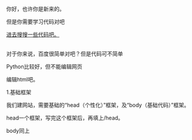 <head>
</head>
<body>
<p>你好，也许你是新来的。</p>
<p>但是你需要学习代码对吧</p>
<a href="https://www.baidu.com/" font-size:100px="">进去搜搜一些代码吧。</a><br>
<br>
<p>对于你来说，百度很简单对吧？但是代码可不简单</p>
<p>Python比较好，但不能编辑网页</p>
<p>编辑html吧。</p>
<p>1.基础框架</p>
<p>我们建网站，需要基础的“head（个性化）”框架，及“body（基础代码）”框架。</p>
<p>head一个框架，写完这个框架后，再填上/head。</p>
<p>body同上</p>
</body>
